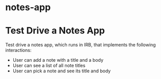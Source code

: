 # notes-app

# Test Drive a Notes App

Test drive a notes app, which runs in IRB, that implements the following interactions:

* User can add a note with a title and a body
* User can see a list of all note titles
* User can pick a note and see its title and body
